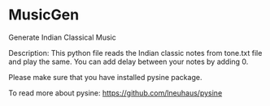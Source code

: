 # MusicGen
Generate Indian Classical Music

Description: This python file reads the Indian classic notes from tone.txt file and play the same. You can add delay between your notes by adding 0.

Please make sure that you have installed pysine package.

To read more about pysine: https://github.com/lneuhaus/pysine


